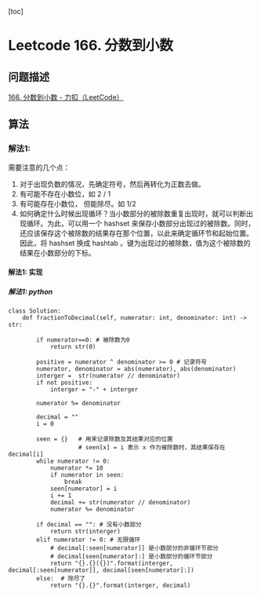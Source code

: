 [toc]

# Leetcode 166. 分数到小数

## 问题描述

[166. 分数到小数 - 力扣（LeetCode）](https://leetcode-cn.com/problems/fraction-to-recurring-decimal/)

## 算法

### 解法1: 

需要注意的几个点：

1. 对于出现负数的情况，先确定符号，然后再转化为正数去做。
2. 有可能不存在小数位，如 2 / 1
3. 有可能存在小数位， 但能除尽。如 1/2
4. 如何确定什么时候出现循环？当小数部分的被除数重复出现时，就可以判断出现循环。为此，可以用一个 hashset 来保存小数部分出现过的被除数。同时，还应该保存这个被除数的结果存在那个位置，以此来确定循环节和起始位置。因此，将 hashset 换成 hashtab 。键为出现过的被除数，值为这个被除数的结果在小数部分的下标。

#### 解法1: 实现

##### 解法1: python

```
class Solution:
    def fractionToDecimal(self, numerator: int, denominator: int) -> str:

        if numerator==0: # 被除数为0
            return str(0)

        positive = numerator ^ denominator >= 0 # 记录符号
        numerator, denominator = abs(numerator), abs(denominator)
        interger =  str(numerator // denominator)
        if not positive:
            interger = "-" + interger

        numerator %= denominator

        decimal = ""
        i = 0

        seen = {}   # 用来记录除数及其结果对应的位置
                    # seen[x] = i 表示 x 作为被除数时，其结果保存在 decimal[i]
        while numerator != 0:
            numerator *= 10
            if numerator in seen:
                break
            seen[numerator] = i
            i += 1
            decimal += str(numerator // denominator)
            numerator %= denominator

        if decimal == "": # 没有小数部分
            return str(interger)
        elif numerator != 0: # 无限循环
            # decimal[:seen[numerator]] 是小数部分的非循环节部分
            # decimal[seen[numerator]:] 是小数部分的循环节部分
            return "{}.{}({})".format(interger, decimal[:seen[numerator]], decimal[seen[numerator]:])
        else:  # 除尽了
            return "{}.{}".format(interger, decimal)
```